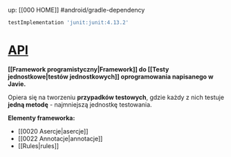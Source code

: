 up: [[000 HOME]]
#android/gradle-dependency 

```groovy
testImplementation 'junit:junit:4.13.2'
```

# [API](https://junit.org/junit4/javadoc/latest/index.html)

**[[Framework programistyczny|Framework]] do [[Testy jednostkowe|testów jednostkowych]] oprogramowania napisanego w Javie.** 

Opiera się na tworzeniu **przypadków testowych**, gdzie każdy z nich testuje **jedną metodę** - najmniejszą jednostkę testowania.

**Elementy frameworka:**
- [[0020 Asercje|asercje]]
- [[0022 Annotacje|annotacje]]
- [[Rules|rules]]